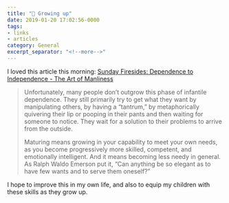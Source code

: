 ```yaml
---
title: "🔗 Growing up"
date: 2019-01-20 17:02:56-0000
tags:
- links
- articles
category: General
excerpt_separator: "<!--more-->"
---
```


I loved this article this morning: [Sunday Firesides: Dependence to Independence - The Art of Manliness](https://www.artofmanliness.com/articles/sunday-firesides-dependence-to-independence/)

> Unfortunately, many people don’t outgrow this phase of infantile dependence. They still primarily try to get what they want by manipulating others, by having a “tantrum,” by metaphorically quivering their lip or pooping in their pants and then waiting for someone to notice. They wait for a solution to their problems to arrive from the outside.
> 
> Maturing means growing in your capability to meet your own needs, as you become progressively more skilled, competent, and emotionally intelligent. And it means becoming less needy in general. As Ralph Waldo Emerson put it, “Can anything be so elegant as to have few wants and to serve them oneself?”

I hope to improve this in my own life, and also to equip my children with these skills as they grow up.

<!--more-->